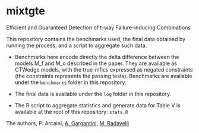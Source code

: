 # mixtgte
Efficient and Guaranteed Detection of t-way Failure-inducing Combinations

This repository contains the benchmarks used, the final data obtained by running the process, and a script to aggregate such data.

- Benchmarks here encode directly the delta difference between the models M_f and M_o described in the paper. They are available as CTWedge models, with the true-mfics expressed as negated constraints (the constraints represents the passing tests).
Benchmarks are available under the `benchmarks` folder in this repository.

- The final data is available under the `log` folder in this repository.

- The R script to aggregate statistics and generate data for Table V is available at the root of this repository: `stats.R`

The authors,
P. Arcaini, [A. Gargantini](mailto://angelo.gargantini@unibg.it), [M. Radavelli](https://cs.unibg.it/radavelli/)
